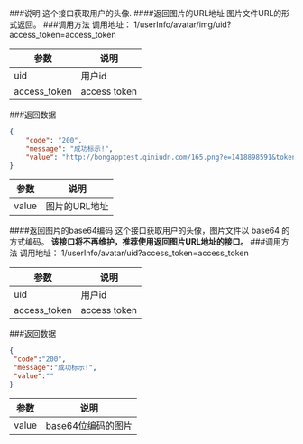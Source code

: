 ###说明
这个接口获取用户的头像.
####返回图片的URL地址
图片文件URL的形式返回。
###调用方法
调用地址： 1/userInfo/avatar/img/uid?access_token=access_token

参数|说明
---|---
uid|用户id
access_token|access token
###返回数据
```json
{
    "code": "200",
    "message": "成功标示!",
    "value": "http://bongapptest.qiniudn.com/165.png?e=1418898591&token=t1eeOI6ZlbovsEOAHRnX9glBB79UOKvME5W3XO-a:D3FfvkLHlTIcB-Z7cVsKQECp1MM="
}
```

参数|说明
---|---
value|图片的URL地址

####返回图片的base64编码
这个接口获取用户的头像，图片文件以 base64 的方式编码。
**该接口将不再维护，推荐使用返回图片URL地址的接口。**
###调用方法
调用地址： 1/userInfo/avatar/uid?access_token=access_token

参数|说明
---|---
uid|用户id
access_token|access token
###返回数据
```json
{
 "code":"200",
 "message":"成功标示!",
 "value":""
}
```

参数|说明
---|---
value|base64位编码的图片
